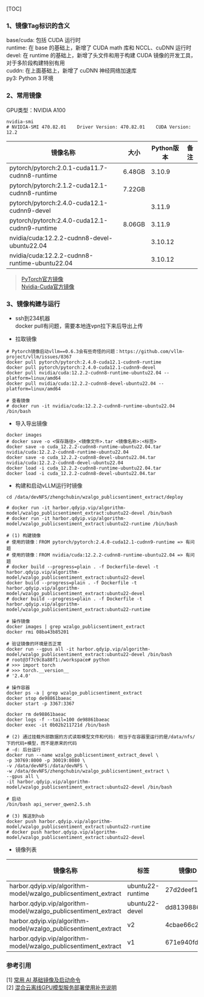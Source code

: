[TOC]

### 1、镜像Tag标识的含义
base/cuda: 包括 CUDA 运行时<br>
runtime: 在 base 的基础上，新增了 CUDA math 库和 NCCL、cuDNN 运行时<br>
devel: 在 runtime 的基础上，新增了头文件和用于构建 CUDA 镜像的开发工具，对于多阶段构建特别有用<br>
cuddn: 在上面基础上，新增了 cuDNN 神经网络加速库<br>
py3: Python 3 环境<br>

### 2、常用镜像
GPU类型：NVIDIA A100<br>
```shell
nvidia-smi
# NVIDIA-SMI 470.82.01    Driver Version: 470.82.01    CUDA Version: 12.2 
```

| 镜像名称                                          | 大小     | Python版本 | 备注 |
|-----------------------------------------------|--------|----------|----|
| pytorch/pytorch:2.0.1-cuda11.7-cudnn8-runtime | 6.48GB | 3.10.9   |    |
| pytorch/pytorch:2.1.2-cuda12.1-cudnn8-runtime | 7.22GB |          |    |
| pytorch/pytorch:2.4.0-cuda12.1-cudnn9-devel   |        | 3.11.9   |    |
| pytorch/pytorch:2.4.0-cuda12.1-cudnn9-runtime | 8.06GB | 3.11.9   |    |
| nvidia/cuda:12.2.2-cudnn8-devel-ubuntu22.04   |        | 3.10.12  |    |
| nvidia/cuda:12.2.2-cudnn8-runtime-ubuntu22.04 |        | 3.10.12  |    |

> [PyTorch官方镜像](https://hub.docker.com/r/pytorch/pytorch/tags)<br>
> [Nvidia-Cuda官方镜像](https://hub.docker.com/r/nvidia/cuda/tags)

### 3、镜像构建与运行
+ ssh到234机器<br>
docker pull有问题，需要本地连vpn拉下来后导出上传

+ 拉取镜像
```shell
# Pytorch镜像启动vllm==0.6.3会有些奇怪的问题：https://github.com/vllm-project/vllm/issues/8367
docker pull pytorch/pytorch:2.4.0-cuda12.1-cudnn9-runtime
docker pull pytorch/pytorch:2.4.0-cuda12.1-cudnn9-devel
docker pull nvidia/cuda:12.2.2-cudnn8-runtime-ubuntu22.04 --platform=linux/amd64
docker pull nvidia/cuda:12.2.2-cudnn8-devel-ubuntu22.04 --platform=linux/amd64

# 查看镜像
# docker run -it nvidia/cuda:12.2.2-cudnn8-runtime-ubuntu22.04 /bin/bash
```

+ 导入导出镜像
```shell
docker images
# docker save -o <保存路径>_<镜像文件>.tar <镜像名称>:<标签>
docker save -o cuda_12.2.2-cudnn8-runtime-ubuntu22.04.tar nvidia/cuda:12.2.2-cudnn8-runtime-ubuntu22.04
docker save -o cuda_12.2.2-cudnn8-devel-ubuntu22.04.tar nvidia/cuda:12.2.2-cudnn8-devel-ubuntu22.04
docker load -i cuda_12.2.2-cudnn8-runtime-ubuntu22.04.tar
docker load -i cuda_12.2.2-cudnn8-devel-ubuntu22.04.tar
```

+ 构建和启动vLLM运行时镜像
```shell
cd /data/devNFS/zhengchubin/wzalgo_publicsentiment_extract/deploy

# docker run -it harbor.qdyip.vip/algorithm-model/wzalgo_publicsentiment_extract:ubuntu22-devel /bin/bash
# docker run -it harbor.qdyip.vip/algorithm-model/wzalgo_publicsentiment_extract:ubuntu22-runtime /bin/bash

# (1) 构建镜像
# 使用的镜像：FROM pytorch/pytorch:2.4.0-cuda12.1-cudnn9-runtime => 有问题
# 使用的镜像：FROM nvidia/cuda:12.2.2-cudnn8-runtime-ubuntu22.04 => 有问题
# docker build --progress=plain . -f Dockerfile-devel -t harbor.qdyip.vip/algorithm-model/wzalgo_publicsentiment_extract:ubuntu22-devel
docker build --progress=plain . -f Dockerfile -t harbor.qdyip.vip/algorithm-model/wzalgo_publicsentiment_extract:ubuntu22-devel
# docker build --progress=plain . -f Dockerfile -t harbor.qdyip.vip/algorithm-model/wzalgo_publicsentiment_extract:ubuntu22-runtime

# 操作镜像
docker images | grep wzalgo_publicsentiment_extract
docker rmi 08ba43b85201

# 验证镜像的环境是否正常
docker run --gpus all -it harbor.qdyip.vip/algorithm-model/wzalgo_publicsentiment_extract:ubuntu22-devel /bin/bash
# root@3f7c9c8a88f1:/workspace# python
# >>> import torch
# >>> torch.__version__
# '2.4.0'

# 操作容器
docker ps -a | grep wzalgo_publicsentiment_extract
docker stop de98861baeac
docker start -p 3367:3367

docker rm de98861baeac
docker logs -f --tail=100 de98861baeac
docker exec -it 0b02b211721d /bin/bash 

# (2) 通过挂载外部数据的方式读取模型文件和代码: 相当于在容器里运行的是/data/nfs/下的代码+模型，而不是原来的代码
# -d: 后台运行
docker run --name wzalgo_publicsentiment_extract_devel \
-p 30769:8000 -p 30019:8080 \
-v /data/devNFS:/data/devNFS \
-w /data/devNFS/zhengchubin/wzalgo_publicsentiment_extract \
--gpus all \
-it harbor.qdyip.vip/algorithm-model/wzalgo_publicsentiment_extract:ubuntu22-devel /bin/bash

# 启动
/bin/bash api_server_qwen2.5.sh

# (3) 推送到hub
docker push harbor.qdyip.vip/algorithm-model/wzalgo_publicsentiment_extract:ubuntu22-runtime
# docker push harbor.qdyip.vip/algorithm-model/wzalgo_publicsentiment_extract:ubuntu22-devel
```

+ 镜像列表

| 镜像名称                                                            | 标签               | 镜像ID         | 镜像大小   | vllm版本 | PyTorch版本 |
|-----------------------------------------------------------------|------------------|--------------|--------|--------|-----------|
| harbor.qdyip.vip/algorithm-model/wzalgo_publicsentiment_extract | ubuntu22-runtime | 27d2deef1e88 | 10.4GB | 0.6.3  | 2.4.0     |
| harbor.qdyip.vip/algorithm-model/wzalgo_publicsentiment_extract | ubuntu22-devel   | dd8139886f3d | 16.2GB | 0.6.3  | 2.4.0     |
| harbor.qdyip.vip/algorithm-model/wzalgo_publicsentiment_extract | v2               | 4cbae66c2b8e | 27.7GB | 0.5.2  | 2.3.1     |
| harbor.qdyip.vip/algorithm-model/wzalgo_publicsentiment_extract | v1               | 671e940fd56d | 28.9GB | 0.5.2  | 2.3.1     |

### 参考引用
[1] [常用 AI 基础镜像及启动命令](https://www.chenshaowen.com/blog/common-ai-base-images-and-run-command.html)<br>
[2] [混合云离线GPU模型服务部署使用补充说明](https://cf.qizhidao.com/pages/viewpage.action?pageId=100034817)